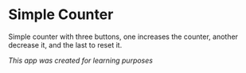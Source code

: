 # Simple Counter

Simple counter with three buttons, one increases the counter, another decrease it, and the last to reset it.

*This app was created for learning purposes*
